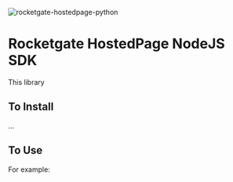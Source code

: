 ![rocketgate-hostedpage-python](http://rocketgate.com/images/logo_rocketgate.png)

Rocketgate HostedPage NodeJS SDK
===========

This library

## To Install

...

## To Use

For example:

